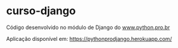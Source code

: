 # curso-django
Código desenvolvido no módulo de Django do www.python.pro.br

Aplicação disponível em: https://pythonprodjango.herokuapp.com/ 
